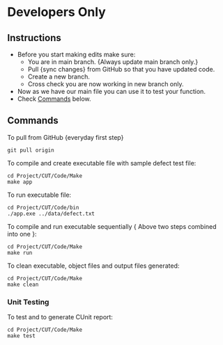 # Developers Only
## Instructions
- Before you start making edits make sure:
  - You are in main branch. {Always update main branch only.}
  - Pull {sync changes} from GitHub so that you have updated code.
  - Create a new branch.
  - Cross check you are now working in new branch only.
- Now as we have our main file you can use it to test your function.
- Check [Commands](#commands) below.

## Commands
To pull from GitHub {everyday first step}
```
git pull origin
```
To compile and create executable file with sample defect test file:
```
cd Project/CUT/Code/Make
make app
```
To run executable file:
```
cd Project/CUT/Code/bin
./app.exe ../data/defect.txt
```
To compile and run executable sequentially { Above two steps combined into one }:
```
cd Project/CUT/Code/Make
make run
```

To clean executable, object files and output files generated:
```
cd Project/CUT/Code/Make
make clean
```
### Unit Testing
To test and to generate CUnit report:
```
cd Project/CUT/Code/Make
make test
```